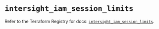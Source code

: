 # `intersight_iam_session_limits`

Refer to the Terraform Registry for docs: [`intersight_iam_session_limits`](https://registry.terraform.io/providers/ciscodevnet/intersight/1.0.71/docs/resources/iam_session_limits).
